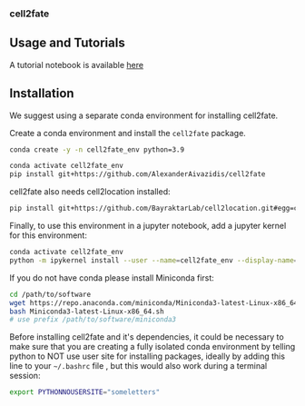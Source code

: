 ### cell2fate

## Usage and Tutorials

A tutorial notebook is available [here](https://github.com/AlexanderAivazidis/cell2fate/blob/main/notebooks/cell2fate_tutorial_pancreas.ipynb)

## Installation

We suggest using a separate conda environment for installing cell2fate.

Create a conda environment and install the `cell2fate` package.

```bash
conda create -y -n cell2fate_env python=3.9

conda activate cell2fate_env
pip install git+https://github.com/AlexanderAivazidis/cell2fate
```

cell2fate also needs cell2location installed:

```bash
pip install git+https://github.com/BayraktarLab/cell2location.git#egg=cell2location[tutorials]
```

Finally, to use this environment in a jupyter notebook, add a jupyter kernel for this environment:

```bash
conda activate cell2fate_env
python -m ipykernel install --user --name=cell2fate_env --display-name='Environment (cell2fate_env)'
```

If you do not have conda please install Miniconda first:

```bash
cd /path/to/software
wget https://repo.anaconda.com/miniconda/Miniconda3-latest-Linux-x86_64.sh
bash Miniconda3-latest-Linux-x86_64.sh
# use prefix /path/to/software/miniconda3
```

Before installing cell2fate and it's dependencies, it could be necessary to make sure that you are creating a fully isolated conda environment by telling python to NOT use user site for installing packages, ideally by adding this line to your `~/.bashrc` file , but this would also work during a terminal session:

```bash
export PYTHONNOUSERSITE="someletters"
```
